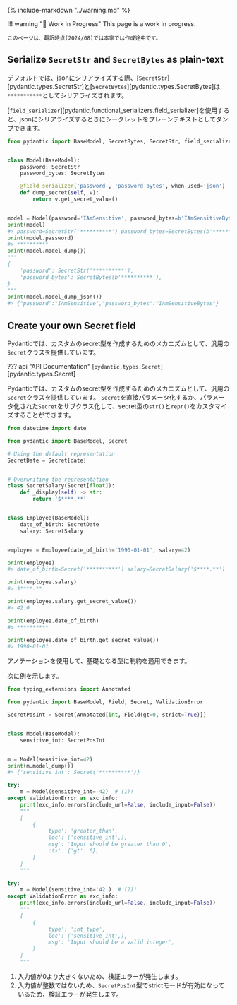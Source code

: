 {% include-markdown "../warning.md" %}

!!! warning "🚧 Work in Progress"
    This page is a work in progress.

    このページは、翻訳時点(2024/08)では本家では作成途中です。

## Serialize `SecretStr` and `SecretBytes` as plain-text

<!-- By default, [`SecretStr`][pydantic.types.SecretStr] and [`SecretBytes`][pydantic.types.SecretBytes] will be serialized as `**********` when serializing to json. -->
デフォルトでは、jsonにシリアライズする際、[`SecretStr`][pydantic.types.SecretStr]と[`SecretBytes`][pydantic.types.SecretBytes]は`***********`としてシリアライズされます。

<!-- You can use the [`field_serializer`][pydantic.functional_serializers.field_serializer] to dump the secret as plain-text when serializing to json.  -->
[`field_serializer`][pydantic.functional_serializers.field_serializer]を使用すると、jsonにシリアライズするときにシークレットをプレーンテキストとしてダンプできます。

```py
from pydantic import BaseModel, SecretBytes, SecretStr, field_serializer


class Model(BaseModel):
    password: SecretStr
    password_bytes: SecretBytes

    @field_serializer('password', 'password_bytes', when_used='json')
    def dump_secret(self, v):
        return v.get_secret_value()


model = Model(password='IAmSensitive', password_bytes=b'IAmSensitiveBytes')
print(model)
#> password=SecretStr('**********') password_bytes=SecretBytes(b'**********')
print(model.password)
#> **********
print(model.model_dump())
"""
{
    'password': SecretStr('**********'),
    'password_bytes': SecretBytes(b'**********'),
}
"""
print(model.model_dump_json())
#> {"password":"IAmSensitive","password_bytes":"IAmSensitiveBytes"}
```

## Create your own Secret field

<!-- Pydantic provides the generic `Secret` class as a mechanism for creating custom secret types. -->
Pydanticでは、カスタムのsecret型を作成するためのメカニズムとして、汎用の`Secret`クラスを提供しています。

??? api "API Documentation"
    [`pydantic.types.Secret`][pydantic.types.Secret]<br>

<!-- Pydantic provides the generic `Secret` class as a mechanism for creating custom secret types. -->
<!-- You can either directly parametrize `Secret`, or subclass from a parametrized `Secret` to customize the `str()` and `repr()` of a secret type. -->
Pydanticでは、カスタムのsecret型を作成するためのメカニズムとして、汎用の`Secret`クラスを提供しています。
`Secret`を直接パラメータ化するか、パラメータ化された`Secret`をサブクラス化して、secret型の`str()`と`repr()`をカスタマイズすることができます。

```py
from datetime import date

from pydantic import BaseModel, Secret

# Using the default representation
SecretDate = Secret[date]


# Overwriting the representation
class SecretSalary(Secret[float]):
    def _display(self) -> str:
        return '$****.**'


class Employee(BaseModel):
    date_of_birth: SecretDate
    salary: SecretSalary


employee = Employee(date_of_birth='1990-01-01', salary=42)

print(employee)
#> date_of_birth=Secret('**********') salary=SecretSalary('$****.**')

print(employee.salary)
#> $****.**

print(employee.salary.get_secret_value())
#> 42.0

print(employee.date_of_birth)
#> **********

print(employee.date_of_birth.get_secret_value())
#> 1990-01-01
```

<!-- You can enforce constraints on the underlying type through annotations: -->
アノテーションを使用して、基礎となる型に制約を適用できます。

<!-- For example: -->
次に例を示します。



```py
from typing_extensions import Annotated

from pydantic import BaseModel, Field, Secret, ValidationError

SecretPosInt = Secret[Annotated[int, Field(gt=0, strict=True)]]


class Model(BaseModel):
    sensitive_int: SecretPosInt


m = Model(sensitive_int=42)
print(m.model_dump())
#> {'sensitive_int': Secret('**********')}

try:
    m = Model(sensitive_int=-42)  # (1)!
except ValidationError as exc_info:
    print(exc_info.errors(include_url=False, include_input=False))
    """
    [
        {
            'type': 'greater_than',
            'loc': ('sensitive_int',),
            'msg': 'Input should be greater than 0',
            'ctx': {'gt': 0},
        }
    ]
    """

try:
    m = Model(sensitive_int='42')  # (2)!
except ValidationError as exc_info:
    print(exc_info.errors(include_url=False, include_input=False))
    """
    [
        {
            'type': 'int_type',
            'loc': ('sensitive_int',),
            'msg': 'Input should be a valid integer',
        }
    ]
    """
```

<!-- 1. The input value is not greater than 0, so it raises a validation error.
2. The input value is not an integer, so it raises a validation error because the `SecretPosInt` type has strict mode enabled. -->
1. 入力値が0より大きくないため、検証エラーが発生します。
2. 入力値が整数ではないため、`SecretPosInt`型でstrictモードが有効になっているため、検証エラーが発生します。
